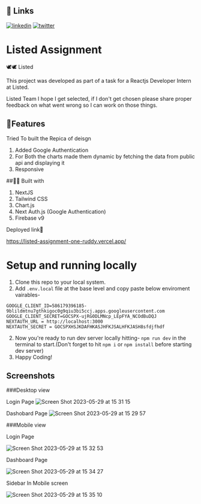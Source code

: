 ## 🔗 Links
[![linkedin](https://img.shields.io/badge/linkedin-0A66C2?style=for-the-badge&logo=linkedin&logoColor=white)](https://www.linkedin.com/in/rafeeqsyedamjad/)
[![twitter](https://img.shields.io/badge/twitter-1DA1F2?style=for-the-badge&logo=twitter&logoColor=white)](https://twitter.com/RafeeqSyedAmjad)


# Listed Assignment
🕊️🕊️ Listed

This project was developed as part of a task for a Reactjs Developer Intern at Listed.

Listed Team I hope I get selected, if I don't get chosen please share proper feedback on what went wrong so I can work on those things. 

## 🚀Features
Tried To built the Repica of deisgn
1. Added Google Authentication
2. For Both the charts made them dynamic by fetching the data from public api and displaying it
3. Responsive  

##👨‍💻 Built with

1. NextJS
2. Tailwind CSS
3. Chart.js
4. Next Auth.js (Google Authentication)
5. Firebase v9

Deployed link🚀

https://listed-assignment-one-ruddy.vercel.app/

# Setup and running locally

1. Clone this repo to your local system.
2. Add `.env.local` file at the base level and copy paste below enviroment vairables-
```
GOOGLE_CLIENT_ID=586179396185-9blildmtnu7gthkigoc0g9qiu3bi5ccj.apps.googleusercontent.com
GOOGLE_CLIENT_SECRET=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
NEXTAUTH_URL = http://localhost:3000
NEXTAUTH_SECRET = GOCSPXHSJKDAFHKASJHFKJSALHFKJASH8sfdjfhdf

```
2. Now you're ready to run dev server locally hitting- `npm run dev` in the terminal to start.(Don't forget to hit `npm i` or `npm install` before starting dev server)
3. Happy Coding!



## Screenshots

###Desktop view

Login Page ![Screen Shot 2023-05-29 at 15 31 15](https://github.com/RafeeqSyedAmjad/ListedAssignment/assets/64955243/ca1259cf-cabc-4292-9f48-16d4b0a00f93)


Dashobard Page ![Screen Shot 2023-05-29 at 15 29 57](https://github.com/RafeeqSyedAmjad/ListedAssignment/assets/64955243/b84cae76-f3f5-4074-b00b-333d7819f011)

###Mobile view

Login Page 

![Screen Shot 2023-05-29 at 15 32 53](https://github.com/RafeeqSyedAmjad/ListedAssignment/assets/64955243/6d1ad37b-713d-4780-8193-62ff9fe84514)


Dashboard Page 

![Screen Shot 2023-05-29 at 15 34 27](https://github.com/RafeeqSyedAmjad/ListedAssignment/assets/64955243/e07863ca-40c0-45e8-9750-52018511c5aa)

Sidebar In Mobile screen 

![Screen Shot 2023-05-29 at 15 35 10](https://github.com/RafeeqSyedAmjad/ListedAssignment/assets/64955243/4c643954-c5b0-4d22-90e5-416f461dcb9b)




